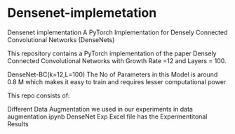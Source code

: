 # Densenet-implemetation
Densenet  implementation
A PyTorch Implementation for Densely Connected Convolutional Networks (DenseNets)

This repository contains a PyTorch implementation of the paper Densely Connected Convolutional Networks with Growth Rate =12 and Layers = 100.

DenseNet-BC(k=12,L=100)
The No of Parameters in this Model is around 0.8 M which makes it easy to train and requires lesser computational power

This repo consists of:

Different Data Augmentation we used in our experiments in data augmentation.ipynb
DenseNet Exp Excel file has the Expermentitonal Results
